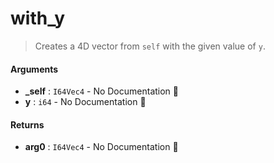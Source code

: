 # with\_y

>  Creates a 4D vector from `self` with the given value of `y`.

#### Arguments

- **\_self** : `I64Vec4` \- No Documentation 🚧
- **y** : `i64` \- No Documentation 🚧

#### Returns

- **arg0** : `I64Vec4` \- No Documentation 🚧